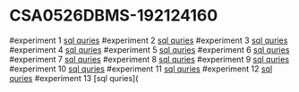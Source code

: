 # CSA0526DBMS-192124160
#experiment 1
[sql quries](https://github.com/PRASANNACHANDRASEKAR050903/CSA0526DBMS-192124160/blob/main/EXPERIMENT%20NO%201.txt)
#experiment 2
[sql quries](https://github.com/PRASANNACHANDRASEKAR050903/CSA0526DBMS-192124160/blob/main/EXPERIMENT%20NO%203.txt)
#experiment 3
[sql quries](https://github.com/PRASANNACHANDRASEKAR050903/CSA0526DBMS-192124160/blob/main/EXPERIMENT%20NO%204.txt)
#experiment 4
[sql quries](https://github.com/PRASANNACHANDRASEKAR050903/CSA0526DBMS-192124160/blob/main/EXPERIMENT%20NO%204.txt)
#experiment 5
[sql quries](https://github.com/PRASANNACHANDRASEKAR050903/CSA0526DBMS-192124160/blob/main/EXPERIMENT%20NO%205.txt)
#experiment 6
[sql quries](https://github.com/PRASANNACHANDRASEKAR050903/CSA0526DBMS-192124160/blob/main/EXPERIMENT%20NO%206.txt)
#experiment 7
[sql quries](https://github.com/PRASANNACHANDRASEKAR050903/CSA0526DBMS-192124160/blob/main/EXPERIMENT%20NO%207.txt)
#experiment 8
[sql quries](https://github.com/PRASANNACHANDRASEKAR050903/CSA0526DBMS-192124160/blob/main/EXPERIMENT%20NO%208.txt)
#experiment 9
[sql quries](https://github.com/PRASANNACHANDRASEKAR050903/CSA0526DBMS-192124160/blob/main/EXPERIMENT%20NO%209.txt)
#experiment 10
[sql quries](https://github.com/PRASANNACHANDRASEKAR050903/CSA0526DBMS-192124160/blob/main/EXPERIMENT%20NO%2010.txt)
#experiment 11
[sql quries](https://github.com/PRASANNACHANDRASEKAR050903/CSA0526DBMS-192124160/blob/main/EXPERIMENT%20NO%2011.txt)
#experiment 12
[sql quries](https://github.com/PRASANNACHANDRASEKAR050903/CSA0526DBMS-192124160/blob/main/EXPERIMENT%20NO%2012.txt)
#experiment 13
[sql quries](
